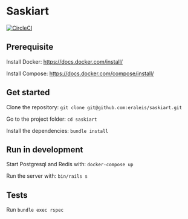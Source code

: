 # Saskiart
[![CircleCI](https://circleci.com/gh/eraleis/saskiart.svg?style=svg&circle-token=c3979111f74408fa7be89b605f797f67553dc872)](https://circleci.com/gh/eraleis/saskiart)

## Prerequisite

Install Docker: https://docs.docker.com/install/

Install Compose: https://docs.docker.com/compose/install/

## Get started

Clone the repository: `git clone git@github.com:eraleis/saskiart.git`

Go to the project folder: `cd saskiart`

Install the dependencies: `bundle install`

## Run in development

Start Postgresql and Redis with: `docker-compose up`

Run the server with: `bin/rails s`

## Tests

Run `bundle exec rspec`
